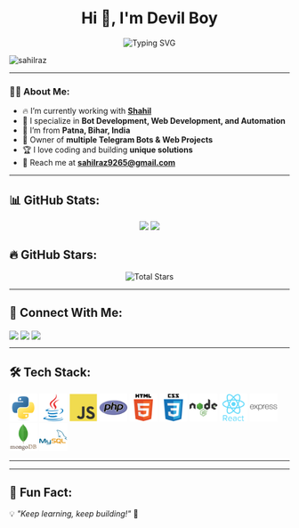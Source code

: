 <h1 align="center">Hi 👋, I'm Devil Boy</h1>

<p align="center">
  <img src="https://readme-typing-svg.herokuapp.com?font=Fira+Code&weight=600&size=22&pause=1000&color=F70000&center=true&width=900&lines=🚀+A+Passionate+Developer+From+India;💻+Frontend+and+Backend+Developer;🔥+Expert+in+Python%2C+Java%2C+PHP%2C+JavaScript;🌍+Web+Dev%3A+HTML%2C+CSS%2C+JavaScript%2C+PHP;🤖+Bot+Dev%3A+Telegram+Bots%2C+AI+Assistants;🛠+Frameworks%3A+Node.js%2C+React.js%2C+Express.js" alt="Typing SVG">
</p>

<p align="left"> 
  <img src="https://komarev.com/ghpvc/?username=Sahilraz&label=Profile%20views&color=0e75b6&style=flat" alt="sahilraz" /> 
</p>

---

### 👨‍💻 About Me:
- 🔥 I’m currently working with **[Shahil](https://github.com/Shahilali5)**
- 🌟 I specialize in **Bot Development, Web Development, and Automation**
- 📍 I’m from **Patna, Bihar, India**
- 💼 Owner of **multiple Telegram Bots & Web Projects**
- 🏆 I love coding and building **unique solutions**  
- 📧 Reach me at **sahilraz9265@gmail.com** 
---

## 📊 GitHub Stats:
<p align="center">
  <img src="https://github-readme-stats.vercel.app/api?username=sahilraz&show_icons=true&theme=radical" width="48%"/>
  <img src="https://github-readme-streak-stats.herokuapp.com/?user=sahilraz&theme=radical" width="48%"/>
</p>

## 🔥 GitHub Stars:
<p align="center">
  <img src="https://img.shields.io/github/stars/sahilraz?style=for-the-badge&logo=github&label=Stars" alt="Total Stars"/>
</p>



---

## 🔗 Connect With Me:
<p align="left">
<a href="https://t.me/exp_is_here" target="blank"><img align="center" src="https://img.shields.io/badge/Telegram-%231DA1F2.svg?style=for-the-badge&logo=telegram&logoColor=white" height="50"/></a>
<a href="https://instagram.com/devilboy_here0" target="blank"><img align="center" src="https://img.shields.io/badge/Instagram-%23E4405F.svg?style=for-the-badge&logo=instagram&logoColor=white" height="50"/></a>
<a href="mailto:sahilraz9265@gmail.com" target="blank"><img align="center" src="https://img.shields.io/badge/Gmail-D14836?style=for-the-badge&logo=gmail&logoColor=white" height="50"/></a>
</p>

---

## 🛠 Tech Stack:
<p align="left">
  <img src="https://raw.githubusercontent.com/devicons/devicon/master/icons/python/python-original.svg" alt="python" width="50" height="50"/>
  <img src="https://raw.githubusercontent.com/devicons/devicon/master/icons/java/java-original.svg" alt="java" width="50" height="50"/>
  <img src="https://raw.githubusercontent.com/devicons/devicon/master/icons/javascript/javascript-original.svg" alt="javascript" width="50" height="50"/>
  <img src="https://raw.githubusercontent.com/devicons/devicon/master/icons/php/php-original.svg" alt="php" width="50" height="50"/>
  <img src="https://raw.githubusercontent.com/devicons/devicon/master/icons/html5/html5-original-wordmark.svg" alt="html5" width="50" height="50"/>
  <img src="https://raw.githubusercontent.com/devicons/devicon/master/icons/css3/css3-original-wordmark.svg" alt="css3" width="50" height="50"/>
  <img src="https://raw.githubusercontent.com/devicons/devicon/master/icons/nodejs/nodejs-original-wordmark.svg" alt="nodejs" width="50" height="50"/>
  <img src="https://raw.githubusercontent.com/devicons/devicon/master/icons/react/react-original-wordmark.svg" alt="react" width="50" height="50"/>
  <img src="https://raw.githubusercontent.com/devicons/devicon/master/icons/express/express-original-wordmark.svg" alt="express" width="50" height="50"/>
  <img src="https://raw.githubusercontent.com/devicons/devicon/master/icons/mongodb/mongodb-original-wordmark.svg" alt="mongodb" width="50" height="50"/>
  <img src="https://raw.githubusercontent.com/devicons/devicon/master/icons/mysql/mysql-original-wordmark.svg" alt="mysql" width="50" height="50"/>
</p>

---

---

## 🚀 Fun Fact:
💡 *"Keep learning, keep building!"* 🚀
